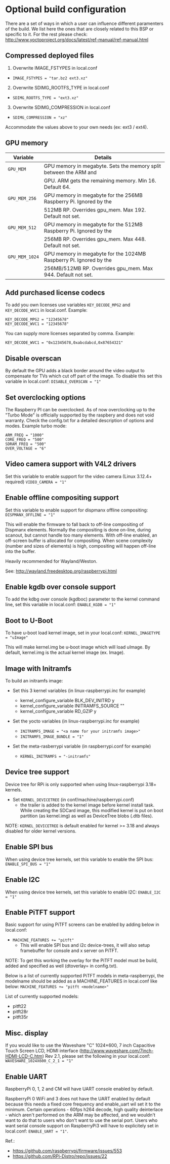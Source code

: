 # Optional build configuration

There are a set of ways in which a user can influence different paramenters of
the build. We list here the ones that are closely related to this BSP or
specific to it. For the rest please check:
<http://www.yoctoproject.org/docs/latest/ref-manual/ref-manual.html>

## Compressed deployed files

1. Overwrite IMAGE_FSTYPES in local.conf
  * `IMAGE_FSTYPES = "tar.bz2 ext3.xz"`

2. Overwrite SDIMG_ROOTFS_TYPE in local.conf
  * `SDIMG_ROOTFS_TYPE = "ext3.xz"`

3. Overwrite SDIMG_COMPRESSION in local.conf
  * `SDIMG_COMPRESSION = "xz"`

Accommodate the values above to your own needs (ex: ext3 / ext4).

## GPU memory

| Variable       | Details                                                             |
|----------------|---------------------------------------------------------------------|
| `GPU_MEM`      | GPU memory in megabyte. Sets the memory split between the ARM and   |
|                | GPU. ARM gets the remaining memory. Min 16. Default 64.             |
| `GPU_MEM_256`  | GPU memory in megabyte for the 256MB Raspberry Pi. Ignored by the   |
|                | 512MB RP. Overrides gpu_mem. Max 192. Default not set.              |
| `GPU_MEM_512`  | GPU memory in megabyte for the 512MB Raspberry Pi. Ignored by the   |
|                | 256MB RP. Overrides gpu_mem. Max 448. Default not set.              |
| `GPU_MEM_1024` | GPU memory in megabyte for the 1024MB Raspberry Pi. Ignored by the  |
|                | 256MB/512MB RP. Overrides gpu_mem. Max 944. Default not set.        |

## Add purchased license codecs

To add you own licenses use variables `KEY_DECODE_MPG2` and `KEY_DECODE_WVC1` in
local.conf. Example:
```
KEY_DECODE_MPG2 = "12345678"
KEY_DECODE_WVC1 = "12345678"
```

You can supply more licenses separated by comma. Example:
```
KEY_DECODE_WVC1 = "0x12345678,0xabcdabcd,0x87654321"
```

## Disable overscan

By default the GPU adds a black border around the video output to compensate for
TVs which cut off part of the image. To disable this set this variable in
local.conf:
`DISABLE_OVERSCAN = "1"`

## Set overclocking options

The Raspberry PI can be overclocked. As of now overclocking up to the "Turbo
Mode" is officially supported by the raspbery and does not void warranty. Check
the config.txt for a detailed description of options and modes. Example turbo
mode:
```
ARM_FREQ = "1000"
CORE_FREQ = "500"
SDRAM_FREQ = "500"
OVER_VOLTAGE = "6"
```

## Video camera support with V4L2 drivers

Set this variable to enable support for the video camera (Linux 3.12.4+
required)
`VIDEO_CAMERA = "1"`

## Enable offline compositing support

Set this variable to enable support for dispmanx offline compositing:
`DISPMANX_OFFLINE = "1"`

This will enable the firmware to fall back to off-line compositing of Dispmanx
elements. Normally the compositing is done on-line, during scanout, but cannot
handle too many elements. With off-line enabled, an off-screen buffer is
allocated for compositing. When scene complexity (number and sizes
of elements) is high, compositing will happen off-line into the buffer.

Heavily recommended for Wayland/Weston.

See: <http://wayland.freedesktop.org/raspberrypi.html>

## Enable kgdb over console support

To add the kdbg over console (kgdboc) parameter to the kernel command line, set
this variable in local.conf:
`ENABLE_KGDB = "1"`

## Boot to U-Boot

To have u-boot load kernel image, set in your local.conf:
`KERNEL_IMAGETYPE = "uImage"`

This will make kernel.img be u-boot image which will load uImage. By default,
kernel.img is the actual kernel image (ex. Image).

## Image with Initramfs

To build an initramfs image:

* Set this 3 kernel variables (in linux-raspberrypi.inc for example)
  - kernel_configure_variable BLK_DEV_INITRD y
  - kernel_configure_variable INITRAMFS_SOURCE ""
  - kernel_configure_variable RD_GZIP y

* Set the yocto variables (in linux-raspberrypi.inc for example)
  - `INITRAMFS_IMAGE = "<a name for your initramfs image>"`
  - `INITRAMFS_IMAGE_BUNDLE = "1"`

* Set the meta-rasberrypi variable (in raspberrypi.conf for example)
  - `KERNEL_INITRAMFS = "-initramfs"`

## Device tree support

Device tree for RPi is only supported when using linux-raspberrypi 3.18+
kernels.

* Set `KERNEL_DEVICETREE` (in conf/machine/raspberrypi.conf)
  - the trailer is added to the kernel image before kernel install task. While
    creating the SDCard image, this modified kernel is put on boot partition (as
    kernel.img) as well as DeviceTree blobs (.dtb files).

NOTE: `KERNEL_DEVICETREE` is default enabled for kernel >= 3.18 and always
disabled for older kernel versions.

## Enable SPI bus

When using device tree kernels, set this variable to enable the SPI bus:
`ENABLE_SPI_BUS = "1"`

## Enable I2C

When using device tree kernels, set this variable to enable I2C:
`ENABLE_I2C = "1"`

## Enable PiTFT support

Basic support for using PiTFT screens can be enabled by adding below in
local.conf:

* `MACHINE_FEATURES += "pitft"`
  - This will enable SPI bus and i2c device-trees, it will also setup
    framebuffer for console and x server on PiTFT.

NOTE: To get this working the overlay for the PiTFT model must be build, added
and specified as well (dtoverlay=<driver> in config.txt).

Below is a list of currently supported PiTFT models in meta-raspberrypi, the
modelname should be added as a MACHINE_FEATURES in local.conf like below:
`MACHINE_FEATURES += "pitft <modelname>"`

List of currently supported models:
* pitft22
* pitft28r
* pitft35r

## Misc. display

If you would like to use the Waveshare "C" 1024×600, 7 inch Capacitive Touch
Screen LCD, HDMI interface (<http://www.waveshare.com/7inch-HDMI-LCD-C.htm>) Rev
2.1, please set the following in your local.conf:
`WAVESHARE_1024X600_C_2_1 = "1"`

## Enable UART

RaspberryPi 0, 1, 2 and CM will have UART console enabled by default.

RaspberryPi 0 WiFi and 3 does not have the UART enabled by default because this
needs a fixed core frequency and enable_uart wil set it to the minimum. Certain
operations - 60fps h264 decode, high quality deinterlace - which aren't
performed on the ARM may be affected, and we wouldn't want to do that to users
who don't want to use the serial port. Users who want serial console support on
RaspberryPi3 will have to explicitely set in local.conf: `ENABLE_UART = "1"`.

Ref.:
* <https://github.com/raspberrypi/firmware/issues/553>
* <https://github.com/RPi-Distro/repo/issues/22>
